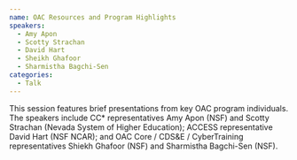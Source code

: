```yaml
---
name: OAC Resources and Program Highlights
speakers:
  - Amy Apon
  - Scotty Strachan
  - David Hart
  - Sheikh Ghafoor
  - Sharmistha Bagchi-Sen
categories:
  - Talk
---
```


This session features brief presentations from key OAC program individuals. The
speakers include CC* representatives Amy Apon (NSF) and Scotty Strachan (Nevada
System of Higher Education); ACCESS representative David Hart (NSF NCAR); and
OAC Core / CDS&E / CyberTraining representatives Shiekh Ghafoor (NSF) and
Sharmistha Bagchi-Sen (NSF).
